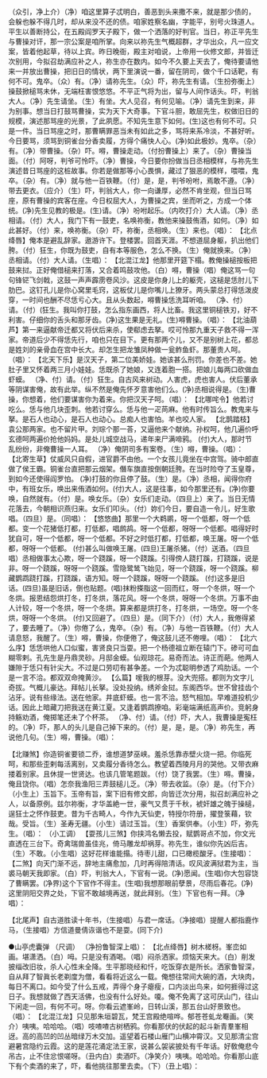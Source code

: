 <!-- { "loadSidebar": true } -->
（众引，净上介）（净）咱这里算子忒明白，善恶到头来撒不来，就是那少债的，会躲也躲不得几时，却从来没不还的债。咱家姓察名幽，字能平，别号火珠道人。平生以善断持公，在五殿阎罗天子殿下，做一个洒落的好判官。当日，祢正平先生与曹操对讦，那一宗公案是咱所掌。向来以祢先生气概超群，才华出众，凡一应文案，皆着他起草，待以上宾。昨日晚衙，殿主对咱说，上帝用一伙修文郎，并皆迁次别用，今拟召劫满应补之人，祢生亦在数内。如今不久要上天去了，俺待要请他来一并放出曹操，把旧日的情状，两下里演说一番，留在阴司，做个千口话靶，有何不可。鬼卒。（众）有。（净）请祢先生。（众）吓，祢先生有请。（生扮弥衡上）操鼓掀槌骂未休，无端枉害恨悠悠。不平正气将为出，留与人间作话头。吓，判翁大人。（净）先生请坐。（生）有坐。大人见召，有何见喻。（净）请先生到来，非为别事。想当日打鼓骂曹操，实为天下大奇事。下官斗胆，敢屈先生，权做旧日的规模，演述那骂座的光景，了此夙愿。不知先生意下如何。(生)这也有何不可。只是一件。当日骂座之时，那曹瞒罪恶当未有如此之多，骂将来系冷淡，不甚好听。今日要骂，须骂到铜雀台分香卖履，方得个痛快人心。(净)如此极妙。鬼卒。（杂）有。（净）带曹操。（杂）吓。嘚，曹操走动。（付扮曹操上）来了。（杂）曹操当面。（付）阿呀，判爷可怜吓。（净）曹操，今日要你扮做当日丞相模样，与祢先生演述昔日骂座的这桩故事。你若是做那等小心畏惧，藏过了狠恶的模样，喂喂，鬼卒。（杂）有。（净）就与他一百铁鞭。（付）是，是，判爷吩咐，焉敢不遵。（净）带去更衣。（应介）（生）吓，判翁大人，你一向谦厚，必然不肯坐观，但当日骂座，原有曹操的宾客在座。今日权屈大人，为曹操之宾，坐而听之，方成一个体统。(净)先生见教的极是。(生)请。（净）吩咐起乐。（内吹打介）大人请。（净）丞相请。（付）大人，我门下有一鼓吏，名唤祢衡，教他来操鼓侑酒，如何。（净）如此甚好。（付）来，唤祢衡。（杂）吓，祢衡，丞相唤。（生）来也。（唱）： 
【北点绛唇】俺本是避乱辞家。遨游许下。登楼罢。回首天涯。不想道屈身躯，扒出他们胯。（付）狂生，你既为鼓吏，自有本等服色，怎么不换。（生）俺就换来。（净）丞相请。（付）大人请。（生唱）： 
【北混江龙】他那里开筵下榻。教俺操槌按板把鼓来挝。正好俺借槌来打落，又合着鸣鼓攻他。（白）嘚，曹操（唱）俺这骂一句句锋铓飞剑戟，这鼓一声声霹雳卷风沙。这皮是你身儿上的躯壳，这槌是恁肘儿下肋巴。这钉孔儿是你心窝里毛窍，这板仗儿是你嘴儿上獠牙。两头蒙总打得恁泼皮穿，一时间也酬不尽恁亏心大。且从头数起，嘚曹操恁洗耳听咱。 （净、付）请。（付）(狂生。我叫你打鼓，怎么指东画西，将人比畜。我这里铜槌铁刃，好不利害。仔细你的舌头和那牙齿。(净)这生果是无礼。(生)嘚曹操。（唱）： 
【北油葫芦】第一来逼献帝迁都又将伏后来杀，使郗虑去拏。哎可怜那九重天子救不得一浑家。帝道后少不得恁先行，咱也只在目下。更有那两个儿，又不是别树上花，都总是姓刘的亲骨血在宫中长大。却怎生把龙雏凤种做一瓮鲊鱼虾。那董贵人呵。（唱）： 
【北天下乐】是汉天子，第二位美娇娃。她该甚么刑罚。你差也不差。她肚子里又怀着两三月小娃娃。恁既杀了她娘，又连着胞一搭。把娘儿每两口砍做血虾蟆。 （净、付）请。（付）狂生。自古风来树动。人害虎，虎也害人。伏后董承等阴谋害俺，故有此举。纵不然是俺先怀歹意害他们么。(净)丞相说得是。（生)曹操，你想着，他们要谋害你为着来。你把汉天子呵。（唱）： 
【北哪咤令】他若讨吃么。恁与他几块歪刺。他若讨穿么。恁与他一疋苘麻。他有时传旨么。教鬼来与拏。是石人也动心，是石人也动心。总痴人也害怕。羊也咬人家。 
【北鹊踏枝】袁公那两家。也不留片甲。刘琮个那一荅，又逼他来个献纳。孙权呵，他几遍价呼玄德呵两遍价抢他妈妈。是处儿城空战马，递年来尸满啼鸦。 (付)大人，那时节乱纷纷，非俺曹操一人耳。 （净）俺阴司多有案卷。（生）嘚，曹操。（唱）： 
【北寄生草】仗威风只自假，进官爵不由他。一个女孩儿竟坐在中宫驾。骑中郎直做了侯王霸。铜雀台直把那云烟架。僭车旗直按倒朝廷胯。在当时险夺了玉皇尊，到如今还使得阎罗怕。 (净)打鼓的你且停了鼓。（生）是。（净）丞相，闻得你府中，有班女乐，唤出来侑酒如何。(付)大人，这是往事，如今那里还有。(净)你要唤，自然就有。（付）是。唤女乐。（杂）女乐们走动。（四旦上）来了。当日无情花落去，今朝相识燕归来。女乐们叩头。（付）妳们今日，要自造一令儿，好生歌唱。（四旦）是。（同唱）： 
【悠悠曲】那里一个大鹈鹕，呀一个低都，呀一个低都。变一个花猪低打都，打低都，唱鹧鸪。呀一个低都，呀呀一个低都。唱得好时犹自可，呀一个低都，呀一个低都。不好之时低打都，打低都，唤王屠。呀一个低都，呀呀一个低都。 (付)甚么叫做唤王屠。(四旦)王屠杀猪。（付）送酒。（四旦唱）丞相做事太心欺，呀一个跷蹊，呀一个跷蹊。引得傍人跷打蹊，打跷蹊，说是非。呀一个跷蹊，呀呀一个跷蹊。雪隐鹭鸶飞始见，呀一个跷蹊，呀一个跷蹊。柳藏鹦鹉跷打蹊，打跷蹊，语方知。呀一个跷蹊，呀呀一个跷蹊。 (付)这多是旧话。(四旦)虽是旧话，倒也贴题。(唱)抹粉搽脂这一回而红，呀一个冬烘，呀一个冬烘。报恩结怨烘打冬，打冬烘，落花风。呀一个冬烘，呀呀一个冬烘。万事不由人计较，呀一个冬烘，呀一个冬烘。算来都是烘打冬，打冬烘，一场空。呀一个冬烘，呀呀一个冬烘。 (付)又回避了。（四旦）是。（同下介）（付）大人，我倦得紧了，要去睡了。（净）你倦了么，鬼卒。（杂）有。（净）与他一百铁鞭。（付）大人请息怒，我醒了。（生）嘚，曹操，你便倦了，俺这鼓儿还不倦哩。（唱）： 
【北六么序】恁恁哄他人口似蜜，害贤良只当耍。把一个杨德祖立断在辕门下。碜可可血糊零剌。孔先生是丹鼎灵砂。月邸金蟆。仙观琼花。易奇而法。诗正而葩。他两人嫌隙于恁只有针尖大。不过是口劳叨有甚争差。一个为忒聪明参透了鸡肋话。一个是一言不洽。都双双命掩黄沙。 
【么篇】嗳我的根芽。没大兜搭。都则为文字儿奇拔。气概儿豪达。拜帖儿长拏。没处投纳。绣斧金挝。东阁西华。世不曾挂齿个沾牙。说有些缘法。送在他家。井底虾蟆。也一言不洽。怒气相加。早难道投机少话。因此上暗藏刀把我送在黄江夏。又逢着鹦鹉撩咱。彩毫端满纸高声价。竞躬身持觞劝酒，俺掷笔还未了个杯茶。 （净、付）请。（付）吓，大人，我曹操是寃枉的。（净）吓，那人的头儿是自己掉下来的。（付）是，是，是。（净）祢先生，再说他几句。（生）嘚，曹操。（唱）： 

【北赚煞】你造铜雀要锁二乔，谁想道梦巫峡。羞杀恁靠赤壁火烧一把。你临死呵，和那些歪剌每活离别，又卖履分香待怎么。教望着西陵月月的哭他。又带衣麻搂着别家。且休提一世贤达。也该几管笔题跋。（付）饶了我罢。（生）嘚。曹操，俺且饶你。（唱）怎奈我渔阳三弄鼓槌儿乏。（净）带去收监。（杂）是。（付下介）（小生上）玉旨下。玉帝有旨，案下旧有修文郎，向皆迁次分用，拟召刦满应补之人，以备原例。兹尔祢衡，才华盖絶一世，豪气又贯于千秋，裭奸雄之魄于操槌，逞狂士之怀作鼓吏。昔为千古畸人，今作九天仙吏，特授尔符册，擢登箓藉，钦哉。受旨。（生）圣寿无疆。（小生）请过玉旨。（生）香案供奉。（小生）吓，弥先生。（唱）： 
（小工调） 
【耍孩儿三煞】你挟鸿名懒去投，赋鹦哥点不加，你文光直透在三台下。奇禽瑞兽虽佳兆，倚马雕龙却祸芽。祢先生，谁似你先凶后吉。（生）不敢。（小生唱）这好花样谁能搨。待枣儿甜，口已橄榄酸牙。(生接唱)： 
【二煞】向天门渐不远，辞地主痛愈加，几时再得陪清话。叹风波满狱君为主，当裘马朝天我即家。（白）吓，判翁大人，下官有一说。(净)愿闻。(生唱)你大包容饶了曹瞒罢。(净界)这个下官作不得主。(生唱)我想那眼前孽景，尽雨后春花。(净)这里阴阳交界之处，下官不敢越境再送，就此拜别。（生）下官也有一拜。（净唱）： 

【北尾声】自古道胜读十年书，（生接唱）与君一席话。（净接唱）提醒人都指鹿作马，（生接唱）方信道曼倩诙谐也不是耍。(同下介) 

●山亭虎囊弹 （尺调） 
（净扮鲁智深上唱）： 
【北点绛唇】树木槎枒。峯峦如画。堪潇洒。（白）呣。只是没有酒喝。（唱）闷杀洒家。烦恼天来大。（白）削发披缁改旧妆，杀人心性未全降。生平那晓经和忏，吃饭穿衣是所长。洒家鲁智深，自从拜了智眞长老剃度为僧，看看将近这么一载。俺想往常间大碗的酒，大块肉，每日不离口。如今受了什么五戒，弄得个身子瘪瘦，口内淡出鸟来，如何捱得过这日子。我想就做了西天活佛，也没有什么好处。嗄。俺不免离了这可厌山门，往山下闲走一回，有何不可。呀。你看云遮峯岭，日转山溪，那五台山好景致也。（唱）： 
【北混江龙】只见那朱垣碧瓦，梵王宫殿绝喧哗。郁苍苍虬龙罨画。（笑介）咦咦。哈哈哈。（唱）吱喳喳古树栖鸦。你看那伏的伏起的起斗新青羣峯相迓。高的高凹的凹丛暗绿万木交加。遥望着石楼山雁门山横冲霄汉。又见那清尘宫避暑宫隐约云霞。这的是莲花涌定法王家，说甚么袈裟披处有千年话。好敎俺悲今吊古，止不住忿恨嗟呀。（丑内白）卖酒吓。（净笑介）咦咦。哈哈哈。你看那山底下有个卖酒的来了，吓，看他挑往那里去卖。（下）（丑上唱）： 
